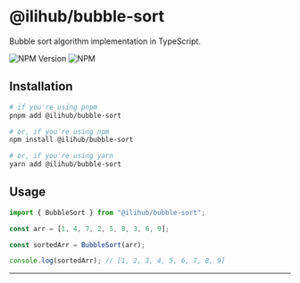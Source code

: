 # @ilihub/bubble-sort

Bubble sort algorithm implementation in TypeScript.

![NPM Version](https://img.shields.io/npm/v/%40ilihub%2Fbubble-sort?color=33cd56&logo=npm)
![NPM](https://img.shields.io/npm/l/%40ilihub%2Fbubble-sort)

## Installation

```bash
# if you're using pnpm
pnpm add @ilihub/bubble-sort

# or, if you're using npm
npm install @ilihub/bubble-sort

# or, if you're using yarn
yarn add @ilihub/bubble-sort
```

## Usage

```javascript
import { BubbleSort } from "@ilihub/bubble-sort";

const arr = [1, 4, 7, 2, 5, 8, 3, 6, 9];

const sortedArr = BubbleSort(arr);

console.log(sortedArr); // [1, 2, 3, 4, 5, 6, 7, 8, 9]
```

---
